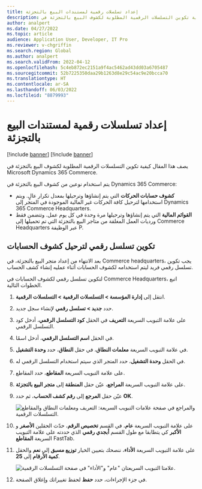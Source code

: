 ```yaml
---
title: إعداد تسلسلات رقمية لمستندات البيع بالتجزئة
description: يصف هذا المقال كيفية تكوين التسلسلات الرقمية المطلوبة لكشوف البيع بالتجزئة في Microsoft Dynamics 365 Commerce.
author: analpert
ms.date: 04/27/2022
ms.topic: article
audience: Application User, Developer, IT Pro
ms.reviewer: v-chgriffin
ms.search.region: Global
ms.author: analpert
ms.search.validFrom: 2022-04-12
ms.openlocfilehash: 5c4eb872ec2151a9f4ac5462ad43dd03a6705487
ms.sourcegitcommit: 52b7225350daa29b1263d8e29c54ac9e20bcca70
ms.translationtype: HT
ms.contentlocale: ar-SA
ms.lasthandoff: 06/03/2022
ms.locfileid: "8879993"
---
```

# <a name="set-up-number-sequences-for-retail-statements"></a>إعداد تسلسلات رقمية لمستندات البيع بالتجزئة

[!include [banner](includes/banner.md)]
[!include [banner](includes/preview-banner.md)]

يصف هذا المقال كيفية تكوين التسلسلات الرقمية المطلوبة لكشوف البيع بالتجزئة في Microsoft Dynamics 365 Commerce.

يتم استخدام نوعين من كشوف البيع بالتجزئة في Dynamics 365 Commerce: 

- **كشوف حسابات الحركات‬** التي يتم إنشاؤها وترحيلها بمعدل تكرار عالٍ. ويتم استخدامها لترحيل كافة الحركات غير المالية الموجودة في المتجر إلى Dynamics 365 Commerce Headquarters. 
- **القوائم المالية** التي يتم إنشاؤها وترحيلها مرة وحدة في كل يوم عمل. وتتضمن فقط ورديات العمل المغلقة من متاجر البيع بالتجزئة التي تم تحميلها إلى Commerce Headquarters عبر الوظيفة P.

## <a name="configure-a-number-sequence-for-statement-posting"></a>تكوين تسلسل رقمي لترحيل كشوف الحسابات

بعد الانتهاء من إعداد متجر البيع بالتجزئة، في Commerce headquarters، يجب تكوين تسلسل رقمي فريد ليتم استخدامه لكشوف الحسابات أثناء عمليه إنشاء كشف الحساب.

لتكوين تسلسل رقمي لكشوف الحسابات في Commerce Headquarters، اتبع الخطوات التالية.

1. انتقل إلى **إدارة المؤسسة \> التسلسلات الرقمية \> التسلسلات الرقمية**.
1. حدد **جديد \> تسلسل رقمي** لإنشاء سجل جديد.
1. على علامة التبويب السريعة **التعريف** في الحقل **كود التسلسل الرقمي**، أدخل كود التسلسل الرقمي.
1. في الحقل **اسم التسلسل الرقمي**، أدخل اسمًا.
1. في علامة التبويب السريعة **معلمات النطاق**، في حقل **النطاق**، حدد **وحدة التشغيل**.
1. في الحقل **وحدة التشغيل**، حدد المتجر الذي سيتم استخدام التسلسل الرقمي له.
1. على علامة التبويب السريعة **المقاطع**، حدد المقاطع‏‎.
1. على علامة التبويب السريعة **المراجع**، عيّن حقل **المنطقة** إلى **متجر البيع بالتجزئة**.
1. عيّن حقل **المرجع** إلى **رقم كشف الحساب**، ثم حدد **OK**.

    ![علامات التبويب السريعة: التعريف ومعلمات النطاق والمقاطع‏‎ والمراجع في صفحة التسلسلات الرقمية.](media/retail-statements-num-seq-setup-01.png)

1. على علامة التبويب السريعة **عام**، في القسم **تخصيص الرقم**، حدّث الحقلين **الأصغر** و **الأكبر** كي يتطابقا مع طول القسم **أبجدي رقمي** الذي حددته على علامة التبويب السريعة **المقاطع** FastTab.
1. على علامة التبويب السريعة **الأداء**، ننصحك بتعيين الخيار **توزيع مسبق‬** إلى **نعم** والحقل **كمية الأرقام** إلى **25**.

    ![علامتا التبويب السريعتان "عام" و"الأداء" في صفحة التسلسلات الرقمية.](media/retail-statements-num-seq-setup-02.png)

1. في جزء الإجراءات، حدد **حفظ** لحفظ تغييراتك وإغلاق الصفحة.
